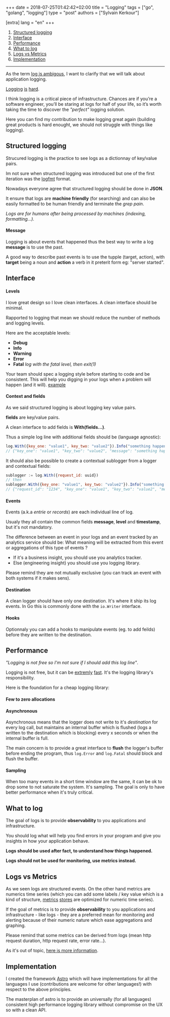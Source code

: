 +++
date = 2018-07-25T01:42:42+02:00
title = "Logging"
tags = ["go", "golang", "logging"]
type = "post"
authors = ["Sylvain Kerkour"]

[extra]
lang = "en"
+++

1. [Structured logging](#structured-logging)
2. [Interface](#interface)
3. [Performance](#performance)
4. [What to log](#what-to-log)
5. [Logs vs Metrics](#logs-vs-metrics)
6. [Implementation](#implementation)


---------------------------

As the term [log is ambigous](https://engineering.linkedin.com/distributed-systems/log-what-every-software-engineer-should-know-about-real-time-datas-unifying), I want to clarify that we will talk about application logging.

<a href="https://blog.codinghorror.com/the-problem-with-logging/" target="_blank" rel="noopener noreferrer">Logging</a>
<a href="https://dave.cheney.net/2015/11/05/lets-talk-about-logging" target="_blank" rel="noopener noreferrer">is</a>
<a href="https://logmatic.io/blog/our-guide-to-a-golang-logs-world/" target="_blank" rel="noopener noreferrer">hard</a>.



I think logging is a critical piece of infrastructure. Chances are if you’re a software engineer, you’ll be staring at logs for half of your life, so it’s worth taking the time to discover the *"perfect"* logging solution.

Here you can find my contribution to make logging great again (building great products is hard enought, we should not struggle with things like logging).


## Structured logging

Strucured logging is the practice to see logs as a dictionnay of key/value pairs.

Im not sure when structured logging was introduced but one of the first iteration was the [logfmt](https://brandur.org/logfmt) format.

Nowadays everyone agree that structured logging should be done in **JSON**.

It ensure that logs are **machine friendly** (for searching) and can also be easily formatted to be human friendly and terminate the *grep pain*.

*Logs are for humans after being processed by machines (indexing, formatting...).*


#### Message

Logging is about events that happened thus the best way to write a log **message** is to use the past.

A good way to describe past events is to use the tupple (target, action), with **target** being a noun and **action** a verb in it preterit form eg: "server started".



## Interface

#### Levels

I love great design so I love clean interfaces. A clean interface should be minimal.

Rapported to logging that mean we should reduce the number of methods and logging levels.

Here are the acceptable levels:

- **Debug**
- **Info**
- **Warning**
- **Error**
- **Fatal** *log with the fatal level, then exit(1)*

Your team should spec a logging style before starting to code and be consistent. This will help you digging in your logs when a problem will happen (and it will). [example](https://stackoverflow.com/questions/153524/code-to-logging-ratio#153547)


#### Context and fields

As we said structured logging is about logging key value pairs.

**fields** are key/value pairs.

A clean interface to add fields is **With(fields...)**.

Thus a simple log line with additional fields should be (language agnostic):

```javascript
log.With({key_one: "value1", key_two: "value2"}).Info("something happened")
// {"key_one": "value1", "key_two": "value2", "message": "something happened", "level": "info", "timestamp": "2018-07-25T08:42:05.39Z"}
```

It should also be possible to create a contextual sublogger from a logger and contextual fields:

```javascript
sublogger := log.With({request_id: uuid})
// then
sublogger.With({key_one: "value1", key_two: "value2"}).Info("something else happened")
// {"request_id": "1234", "key_one": "value1", "key_two": "value2", "message": "something happened", "level": "info", "timestamp": "2018-07-25T08:42:05.39Z"}
```

#### Events

Events (a.k.a *entrie* or *records*) are each individual line of log.

Usualy they all contain the common fields **message**, **level** and **timestamp**, but it's not mandatory.

The difference between an event in your logs and an event tracked by an analytics service should be: What meaning will be extracted from this event or aggregations of this type of events ?

- If it's a business insight, you should use you analytics tracker.
- Else (engineering insight) you should use you logging library.

Please remind they are not mutually exclusive (you can track an event with both systems if it makes sens).

#### Destination

A clean logger should have only one destination. It's where it ship its log events. In Go this is commonly done with the `io.Writer` interface.


#### Hooks

Optionnaly you can add a hooks to manipulate events (eg. to add feilds) before they are written to the destination.



## Performance
*"Logging is not free so I'm not sure if I should add this log line"*.

Logging is not free, but it can be [extremly](https://github.com/rs/zerolog) [fast](https://github.com/uber-go/zap). It's the logging library's responsibility.

Here is the foundation for a cheap logging library:

#### Few to zero allocations


#### Asynchronous

Asynchronous means that the logger does not write to it's *destination* for every log call, but maintains an internal buffer which is flushed (logs a written to the destination which is blocking) every x seconds or when the internal buffer is full.

The main concern is to provide a great interface to **flush** the logger's buffer before ending the program, thus `log.Error` and `log.Fatal`  should block and flush the buffer.


#### Sampling

When too many events in a short time window are the same, it can be ok to drop some to not saturate the system. It's sampling. The goal is only to have better performance when it's truly critical.


## What to log

The goal of logs is to provide **observability** to you applications and infrastructure.

You should log what will help you find errors in your program and give you insights in how your application behave.

**Logs should be used after fact, to understand how things happened.**

**Logs should not be used for monitoring, use metrics instead.**




## Logs vs Metrics

As we seen logs are structured events. On the other hand metrics are numerics time series (which you can add some labels / key value which is a kind of structure, [metrics](https://github.com/prometheus/prometheus) [stores](https://github.com/influxdata/influxdb) are optimized for numeric time series).

If the goal of metrics is to provide **observability** to you applications and infrastructure - like logs - they are a preferred mean for monitoring and alerting because of their numeric nature which ease aggregations and graphing.

Please remind that some metrics can be derived from logs (mean http request duration, http request rate, error rate...).

As it's out of topic, [here is more information](https://medium.com/@copyconstruct/logs-and-metrics-6d34d3026e38#5d89).




## Implementation

I created the framework [Astro](https://bloom.sh/open-source) which will have implementations for all the languages I use (contributions are welcome for other languages!) with respect to the above principles.

The masterplan of astro is to provide an universally (for all languages) consistent high performance logging library without compromise on the UX so with a clean API.
